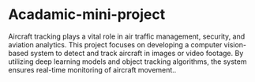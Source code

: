 # Acadamic-mini-project
Aircraft tracking plays a vital role in air traffic management, security, and aviation analytics. This project focuses on developing a computer vision-based system to detect and track aircraft in images or video footage. By utilizing deep learning models and object tracking algorithms, the system ensures real-time monitoring of aircraft movement.. 
